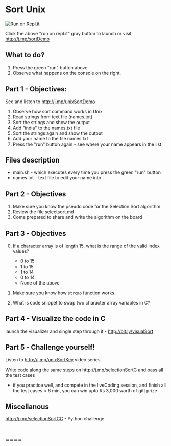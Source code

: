 
# Sort Unix 
[![Run on Repl.it](https://repl.it/badge/github/kgashok/sortUnix)](https://repl.it/github/kgashok/sortUnix)

Click the above "run on repl.it" gray button to launch or visit http://j.mp/sortDemo 

## What to do? 
  1. Press the green "run" button above 
  2. Observe what happens on the console on the right. 

## Part 1 - Objectives: 

See and listen to http://j.mp/unixSortDemo

  1. Observe how sort command works in Unix
  2. Read strings from text file (names.txt)
  3. Sort the strings and show the output
  4. Add "india" to the names.txt file 
  5. Sort the strings again and show the output
  6. Add your name to the file names.txt 
  7. Press the "run" button again - see where your name appears in the list 

## Files description 
  - main.sh - which executes every time you press the green "run" button  
  - names.txt - text file to edit your name into 


## Part 2 - Objectives
  1. Make sure you know the pseudo code for the Selection Sort algorithm 
  2. Review the file selectsort.md 
  3. Come prepared to share and write the algorithm on the board 

## Part 3 - Objectives 
  0. If a character array is of length 15, what is the range of the valid index values? 
     - 0 to 15 
     - 1 to 15 
     - 1 to 14
     - 0 to 14
     - None of the above
  
  1. Make sure you know how `strcmp` function works. 
  2. What is code snippet to swap two character array variables in C? 
  
## Part 4 - Visualize the code in C 

launch the visualizer and single step through it - http://bit.ly/visualSort

## Part 5 - Challenge yourself!

Listen to http://j.mp/unixSortKey video series. 

Write code along the same steps on http://j.mp/selectionSortC and pass all the test cases
  - if you practice well, and compete in the liveCoding session, and finish all the test cases < 6 min, you can win upto Rs 3,000 worth of gift prize


## Miscellanous 

http://j.mp/selectionSortCC - Python challenge 

# ----


